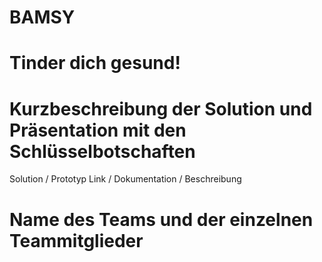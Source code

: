 # BAMSY
# Tinder dich gesund!
# Kurzbeschreibung der Solution und Präsentation mit den Schlüsselbotschaften
Solution / Prototyp Link / Dokumentation / Beschreibung
# Name des Teams und der einzelnen Teammitglieder
